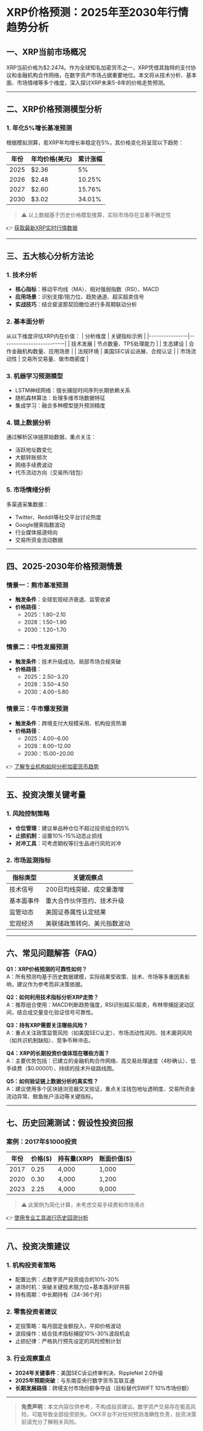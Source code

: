 # XRP价格预测：2025年至2030年行情趋势分析

## 一、XRP当前市场概况
XRP当前价格为$2.2474。作为全球知名加密货币之一，XRP凭借其独特的支付协议和金融机构合作网络，在数字资产市场占据重要地位。本文将从技术分析、基本面、市场情绪等多个维度，深入探讨XRP未来5-8年的价格走势预测。

---

## 二、XRP价格预测模型分析

### 1. 年化5%增长基准预测
根据模拟测算，若XRP年均增长率稳定在5%，其价格变化将呈现以下趋势：

| 年份 | 年均价格(美元) | 累计涨幅 |
|------|----------------|----------|
| 2025 | $2.36          | 5%       |
| 2026 | $2.48          | 10.25%   |
| 2027 | $2.60          | 15.76%   |
| 2030 | $3.02          | 34.01%   |

> ⚠️ 以上数据基于历史价格模型推算，实际市场存在显著不确定性

👉 [获取最新XRP实时行情数据](https://bit.ly/okx_welcome)

---

## 三、五大核心分析方法论

### 1. 技术分析
- **核心指标**：移动平均线（MA）、相对强弱指数（RSI）、MACD
- **应用场景**：识别支撑/阻力位、趋势通道、超买超卖信号
- **实战技巧**：结合斐波那契回撤位进行多周期联动分析

### 2. 基本面分析
从以下维度评估XRP内在价值：
| 分析维度       | 关键指标示例               |
|----------------|--------------------------|
| 技术发展       | 节点数量、TPS处理能力      |
| 生态建设       | 合作金融机构数量、应用场景 |
| 法规环境       | 美国SEC诉讼进展、合规认证  |
| 市场流动性     | 交易所交易量、做市商密度   |

### 3. 机器学习预测模型
- LSTM神经网络：擅长捕捉时间序列长期依赖关系
- 随机森林算法：处理多维市场数据特征
- 集成学习：融合多种模型提升预测精度

### 4. 链上数据分析
通过解析区块链原始数据，重点关注：
- 活跃地址数变化
- 大额转账频次
- 网络手续费波动
- 代币流动方向（交易所/钱包）

### 5. 市场情绪分析
多渠道采集数据：
- Twitter、Reddit等社交平台讨论热度
- Google搜索指数波动
- 行业媒体报道倾向
- 交易所资金流动数据

---

## 四、2025-2030年价格预测情景

### 情景一：熊市基准预测
- **触发条件**：全球宏观经济衰退、监管收紧
- **价格路径**：
  - 2025：$1.80-$2.10
  - 2028：$1.50-$1.90
  - 2030：$1.20-$1.70

### 情景二：中性发展预测
- **触发条件**：技术升级成功、局部市场合规突破
- **价格路径**：
  - 2025：$2.50-$3.20
  - 2028：$3.50-$4.50
  - 2030：$4.00-$5.80

### 情景三：牛市爆发预测
- **触发条件**：跨境支付大规模采用、机构投资热潮
- **价格路径**：
  - 2025：$4.00-$6.00
  - 2028：$8.00-$12.00
  - 2030：$15.00-$20.00

👉 [了解专业机构如何分析加密货币趋势](https://bit.ly/okx_welcome)

---

## 五、投资决策关键考量

### 1. 风险控制策略
- **仓位管理**：建议单品种仓位不超过投资组合的5%
- **止损机制**：设置10%-15%动态止损线
- **对冲工具**：可考虑期权等衍生品进行风险对冲

### 2. 市场监测指标
| 指标类型       | 关键观察点                 |
|----------------|--------------------------|
| 技术信号       | 200日均线突破、成交量激增  |
| 基本面事件     | 重大合作伙伴签约、技术升级 |
| 监管动态       | 美国证券属性认定结果       |
| 宏观经济       | 美联储政策转向、美元指数波动|

---

## 六、常见问题解答（FAQ）

**Q1：XRP价格预测的可靠性如何？**  
A：所有预测均基于历史数据建模，实际结果受政策、技术、市场等多重因素影响，建议作为参考而非决策依据。

**Q2：如何利用技术指标分析XRP走势？**  
A：推荐组合使用：MACD判断趋势强度，RSI识别超买/超卖，布林带捕捉波动区间，结合成交量变化验证信号可靠性。

**Q3：持有XRP需要关注哪些风险？**  
A：重点关注政策监管风险（如美国SEC认定）、市场流动性风险、技术漏洞风险（如共识机制缺陷）、竞争币种冲击。

**Q4：XRP的长期投资价值体现在哪些方面？**  
A：主要优势包括：已建立的金融机构合作网络、高交易处理速度（4秒确认）、低手续费（$0.00001）、持续的技术升级路线图。

**Q5：如何验证链上数据分析的真实性？**  
A：建议使用多个区块链浏览器交叉验证，重点关注钱包地址透明度、交易所资金流动异常、鲸鱼账户活动等关键指标。

---

## 七、历史回溯测试：假设性投资回报

### 案例：2017年$1000投资
| 年份 | 价格($) | 持有量(XRP) | 账面价值($) |
|------|---------|-------------|-------------|
| 2017 | 0.25    | 4,000       | 1,000       |
| 2020 | 0.30    | 4,000       | 1,200       |
| 2023 | 2.25    | 4,000       | 9,000       |

> ⚠️ 此案例为简化计算，未考虑交易手续费和市场滑点

👉 [使用专业工具进行历史回测分析](https://bit.ly/okx_welcome)

---

## 八、投资决策建议

### 1. 机构投资者策略
- 配置比例：占数字资产投资组合的10%-20%
- 进场时机：突破关键技术阻力位+基本面利好共振
- 持有周期：中长期持有（24-36个月）

### 2. 零售投资者建议
- 定投策略：每月固定金额投入，平抑价格波动
- 波段操作：结合技术指标捕捉10%-30%波段机会
- 止损纪律：严格执行预先设定的风险控制计划

### 3. 行业观察重点
- **2024年关键事件**：美国SEC诉讼终审判决、RippleNet 2.0升级
- **2025年预期突破**：与东南亚央行数字货币互联互通
- **长期发展路径**：跨境支付市场份额争夺战（目标替代SWIFT 10%市场份额）

---

> **免责声明**：本文内容仅供参考，不构成投资建议。数字资产交易存在极高风险，可能导致全部投资损失。OKX平台不对任何预测准确性负责，投资决策前请充分了解相关风险。
